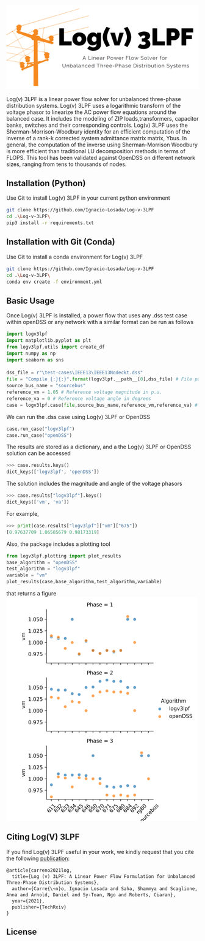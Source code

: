 

<img src="https://github.com/Ignacio-Losada/Log-v-3LPF/blob/main/log(v)3LPFlogo.png" align="justified" width="1000" alt="Log(v) 3LPF logo">

Log(v)  3LPF is  a  linear power  flow  solver  for  unbalanced  three-phase  distribution  systems.  Log(v)  3LPF  uses  a  logarithmic  transform  of  the  voltage phasor  to  linearize  the  AC  power  flow  equations  around  the balanced   case.   It includes   the   modeling   of   ZIP   loads,transformers, capacitor banks, switches and their corresponding controls.  Log(v) 3LPF  uses  the  Sherman-Morrison-Woodbury  identity  for  an efficient computation of the inverse of a rank-k corrected system admittance matrix matrix, Ybus. In general, the computation of the inverse using Sherman-Morrison Woodbury is more efficient than traditional LU decomposition  methods  in  terms  of  FLOPS.  This tool has been validated against OpenDSS on different  network  sizes,  ranging  from  tens to  thousands  of  nodes.




## Installation (Python)
Use Git to install Log(v) 3LPF in your current python environment
```bash
git clone https://github.com/Ignacio-Losada/Log-v-3LPF
cd .\Log-v-3LPF\
pip3 install -r requirements.txt

```

## Installation with Git (Conda)
Use Git to install a conda environment for Log(v) 3LPF
```bash
git clone https://github.com/Ignacio-Losada/Log-v-3LPF
cd .\Log-v-3LPF\
conda env create -f environment.yml

```

## Basic Usage
Once Log(v) 3LPF is installed, a power flow that uses any .dss test case within openDSS or any network with a similar format can be run as follows
```python
import logv3lpf
import matplotlib.pyplot as plt
from logv3lpf.utils import create_df
import numpy as np
import seaborn as sns

dss_file = r"\test-cases\IEEE13\IEEE13Nodeckt.dss"
file = "Compile {:}{:}".format(logv3lpf.__path__[0],dss_file) # File path
source_bus_name = "sourcebus"
reference_vm = 1.05 # Reference voltage magnitude in p.u.
reference_va = 0 # Reference voltage angle in degrees
case = logv3lpf.case(file,source_bus_name,reference_vm,reference_va) # Parse .dss file

```
We can run the .dss case using Log(v) 3LPF or OpenDSS
```python
case.run_case("logv3lpf")
case.run_case("openDSS")
```

The results are stored as a dictionary, and a the Log(v) 3LPF or OpenDSS solution can be accessed
```python
>>> case.results.keys()
dict_keys(['logv3lpf', 'openDSS'])
```
The solution includes the magnitude and angle of the voltage phasors
```python
>>> case.results["logv3lpf"].keys()
dict_keys(['vm', 'va'])
```
For example,
```python
>>> print(case.results["logv3lpf"]["vm"]["675"])
[0.97637709 1.06585679 0.98173319]
```
Also, the package includes a plotting tool
```python
from logv3lpf.plotting import plot_results
base_algorithm = "openDSS"
test_algorithm = "logv3lpf"
variable = "vm"
plot_results(case,base_algorithm,test_algorithm,variable)
```

that returns a figure
<img src="https://github.com/Ignacio-Losada/Log-v-3LPF/blob/main/results.png" align="center" width="500" alt="Log(v) 3LPF results">


## Citing Log(V) 3LPF

If you find Log(v) 3LPF useful in your work, we kindly request that you cite the following [publication]():
```
@article{carreno2021log,
  title={Log (v) 3LPF: A Linear Power Flow Formulation for Unbalanced Three-Phase Distribution Systems},
  author={Carre{\~n}o, Ignacio Losada and Saha, Shammya and Scaglione, Anna and Arnold, Daniel and Sy-Toan, Ngo and Roberts, Ciaran},
  year={2021},
  publisher={TechRxiv}
}
```


## License

